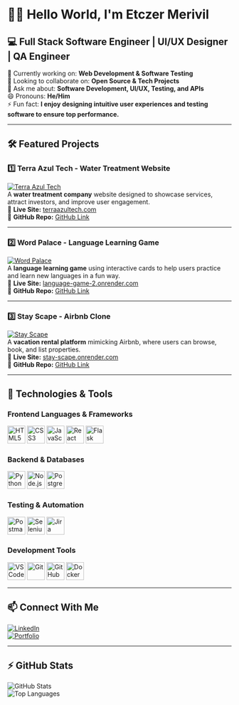 # 👋🏾 Hello World, I'm Etczer Merivil  

## 💻 Full Stack Software Engineer | UI/UX Designer | QA Engineer  

🔭 Currently working on: **Web Development & Software Testing**   
👯 Looking to collaborate on: **Open Source & Tech Projects**  
💬 Ask me about: **Software Development, UI/UX, Testing, and APIs**  
😄 Pronouns: **He/Him**  
⚡ Fun fact: **I enjoy designing intuitive user experiences and testing software to ensure top performance.**  

---

## 🛠 Featured Projects  

### **1️⃣ Terra Azul Tech - Water Treatment Website**  
[![Terra Azul Tech](https://raw.githubusercontent.com/yourusername/reponame/main/images/terra-azul-tech.jpg)](https://www.terraazultech.com/)  
A **water treatment company** website designed to showcase services, attract investors, and improve user engagement.  
🔗 **Live Site:** [terraazultech.com](https://www.terraazultech.com/)  
🔗 **GitHub Repo:** [GitHub Link](https://github.com/your-repo)  

---

### **2️⃣ Word Palace - Language Learning Game**  
[![Word Palace](https://raw.githubusercontent.com/yourusername/reponame/main/images/word-palace.jpg)](https://language-game-2.onrender.com/)  
A **language learning game** using interactive cards to help users practice and learn new languages in a fun way.  
🔗 **Live Site:** [language-game-2.onrender.com](https://language-game-2.onrender.com/)  
🔗 **GitHub Repo:** [GitHub Link](https://github.com/your-repo)  

---

### **3️⃣ Stay Scape - Airbnb Clone**  
[![Stay Scape](https://raw.githubusercontent.com/yourusername/reponame/main/images/stay-scape.jpg)](https://stay-scape.onrender.com/)  
A **vacation rental platform** mimicking Airbnb, where users can browse, book, and list properties.  
🔗 **Live Site:** [stay-scape.onrender.com](https://stay-scape.onrender.com/)  
🔗 **GitHub Repo:** [GitHub Link](https://github.com/your-repo)  

---

## 🚀 Technologies & Tools  

### **Frontend Languages & Frameworks**  
<p align="left">
  <img src="https://cdn.jsdelivr.net/gh/devicons/devicon/icons/html5/html5-original.svg" alt="HTML5" width="40" height="40"/>
  <img src="https://cdn.jsdelivr.net/gh/devicons/devicon/icons/css3/css3-original.svg" alt="CSS3" width="40" height="40"/>
  <img src="https://cdn.jsdelivr.net/gh/devicons/devicon/icons/javascript/javascript-original.svg" alt="JavaScript" width="40" height="40"/>
  <img src="https://cdn.jsdelivr.net/gh/devicons/devicon/icons/react/react-original.svg" alt="React" width="40" height="40"/>
  <img src="https://cdn.jsdelivr.net/gh/devicons/devicon/icons/flask/flask-original.svg" alt="Flask" width="40" height="40"/>
</p>

### **Backend & Databases**  
<p align="left">
  <img src="https://cdn.jsdelivr.net/gh/devicons/devicon/icons/python/python-original.svg" alt="Python" width="40" height="40"/>
  <img src="https://cdn.jsdelivr.net/gh/devicons/devicon/icons/nodejs/nodejs-original.svg" alt="Node.js" width="40" height="40"/>
  <img src="https://cdn.jsdelivr.net/gh/devicons/devicon/icons/postgresql/postgresql-original.svg" alt="PostgreSQL" width="40" height="40"/>
</p>

### **Testing & Automation**  
<p align="left">
  <img src="https://cdn.jsdelivr.net/gh/devicons/devicon/icons/postman/postman-original.svg" alt="Postman" width="40" height="40"/>
  <img src="https://cdn.jsdelivr.net/gh/devicons/devicon/icons/selenium/selenium-original.svg" alt="Selenium" width="40" height="40"/>
  <img src="https://cdn.jsdelivr.net/gh/devicons/devicon/icons/jira/jira-original.svg" alt="Jira" width="40" height="40"/>
</p>

### **Development Tools**  
<p align="left">
  <img src="https://cdn.jsdelivr.net/gh/devicons/devicon/icons/vscode/vscode-original.svg" alt="VS Code" width="40" height="40"/>
  <img src="https://cdn.jsdelivr.net/gh/devicons/devicon/icons/git/git-original.svg" alt="Git" width="40" height="40"/>
  <img src="https://cdn.jsdelivr.net/gh/devicons/devicon/icons/github/github-original.svg" alt="GitHub" width="40" height="40"/>
  <img src="https://cdn.jsdelivr.net/gh/devicons/devicon/icons/docker/docker-original.svg" alt="Docker" width="40" height="40"/>
</p>

---

## 📫 Connect With Me  
[![LinkedIn](https://img.shields.io/badge/-LinkedIn-0077B5?style=flat-square&logo=linkedin&logoColor=white)](https://www.linkedin.com/in/etczermerivil/)  
[![Portfolio](https://img.shields.io/badge/-Portfolio-000000?style=flat-square&logo=webflow&logoColor=white)](https://etczer-merivil-design.webflow.io/)  

---

## ⚡ GitHub Stats  
![GitHub Stats](https://github-readme-stats.vercel.app/api?username=etczermerivil&show_icons=true&theme=radical)  
![Top Languages](https://github-readme-stats.vercel.app/api/top-langs/?username=etczermerivil&layout=compact&theme=radical)  
